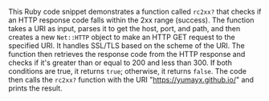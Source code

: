 This Ruby code snippet demonstrates a function called `rc2xx?` that checks if an HTTP response code falls within the 2xx range (success). The function takes a URI as input, parses it to get the host, port, and path, and then creates a new `Net::HTTP` object to make an HTTP GET request to the specified URI. It handles SSL/TLS based on the scheme of the URI.  The function then retrieves the response code from the HTTP response and checks if it's greater than or equal to 200 and less than 300. If both conditions are true, it returns `true`; otherwise, it returns `false`. The code then calls the `rc2xx?` function with the URI "https://yumayx.github.io/" and prints the result.

